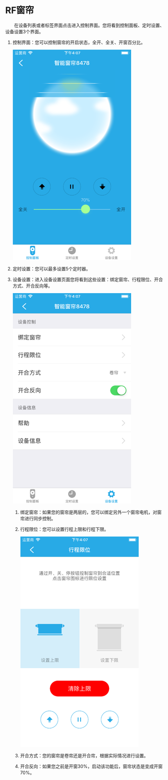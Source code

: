 # RF窗帘

&emsp;&emsp;在设备列表或者标签界面点击进入控制界面。您将看到控制面板、定时设置、设备设置3个界面。

1. 控制界面：您可以控制窗帘的开启状态，全开、全关、开窗百分比。

	<img src="../images/MacBee/curtain/控制界面.png" width = "375" height = "667">
	
2. 定时设置：您可以最多设置5个定时器。
3. 设备设置：进入设备设置页面您将看到这些设置：绑定窗帘、行程限位、开合方式、开合反向等。

	<img src="../images/MacBee/curtain/设备设置.png" width = "375" height = "667">
	
	1. 绑定窗帘：如果您的窗帘是两层的，您可以绑定另外一个窗帘电机，对窗帘进行同步控制。
	2. 行程限位：您可以设置行程上限和行程下限。
	
		<img src="../images/MacBee/curtain/行程限位.png" width = "375" height = "667">
		
	3. 开合方式：您的窗帘是卷帘还是开合帘，根据实际情况进行设置。
	4. 开合反向：如果您之前是开窗30%，启动该功能后，窗帘状态是变成开窗70%。
